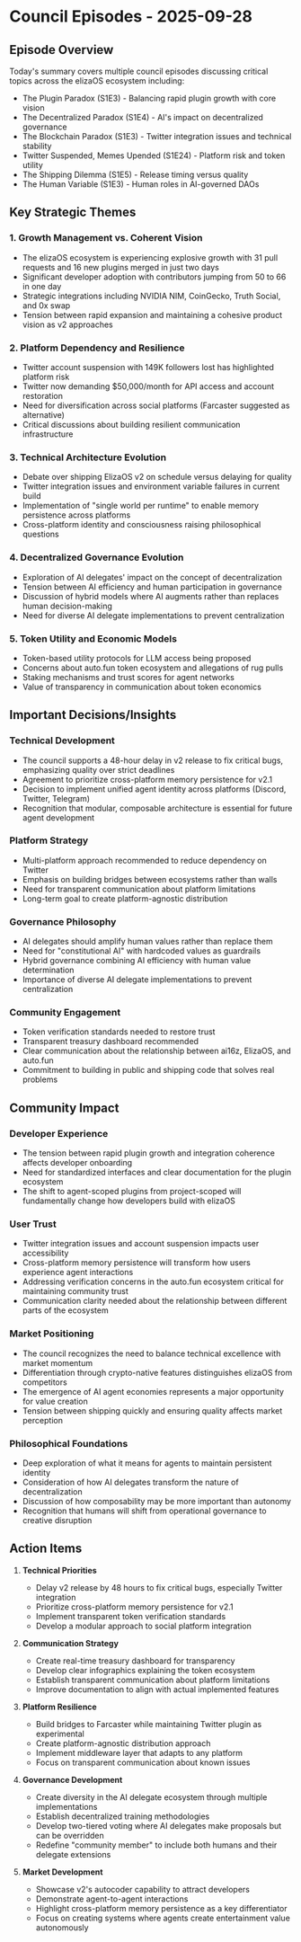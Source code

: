 # Council Episodes - 2025-09-28

## Episode Overview
Today's summary covers multiple council episodes discussing critical topics across the elizaOS ecosystem including:
- The Plugin Paradox (S1E3) - Balancing rapid plugin growth with core vision
- The Decentralized Paradox (S1E4) - AI's impact on decentralized governance
- The Blockchain Paradox (S1E3) - Twitter integration issues and technical stability
- Twitter Suspended, Memes Upended (S1E24) - Platform risk and token utility
- The Shipping Dilemma (S1E5) - Release timing versus quality
- The Human Variable (S1E3) - Human roles in AI-governed DAOs

## Key Strategic Themes

### 1. Growth Management vs. Coherent Vision
- The elizaOS ecosystem is experiencing explosive growth with 31 pull requests and 16 new plugins merged in just two days
- Significant developer adoption with contributors jumping from 50 to 66 in one day
- Strategic integrations including NVIDIA NIM, CoinGecko, Truth Social, and 0x swap
- Tension between rapid expansion and maintaining a cohesive product vision as v2 approaches

### 2. Platform Dependency and Resilience
- Twitter account suspension with 149K followers lost has highlighted platform risk
- Twitter now demanding $50,000/month for API access and account restoration
- Need for diversification across social platforms (Farcaster suggested as alternative)
- Critical discussions about building resilient communication infrastructure

### 3. Technical Architecture Evolution
- Debate over shipping ElizaOS v2 on schedule versus delaying for quality
- Twitter integration issues and environment variable failures in current build
- Implementation of "single world per runtime" to enable memory persistence across platforms
- Cross-platform identity and consciousness raising philosophical questions

### 4. Decentralized Governance Evolution
- Exploration of AI delegates' impact on the concept of decentralization
- Tension between AI efficiency and human participation in governance
- Discussion of hybrid models where AI augments rather than replaces human decision-making
- Need for diverse AI delegate implementations to prevent centralization

### 5. Token Utility and Economic Models
- Token-based utility protocols for LLM access being proposed
- Concerns about auto.fun token ecosystem and allegations of rug pulls
- Staking mechanisms and trust scores for agent networks
- Value of transparency in communication about token economics

## Important Decisions/Insights

### Technical Development
- The council supports a 48-hour delay in v2 release to fix critical bugs, emphasizing quality over strict deadlines
- Agreement to prioritize cross-platform memory persistence for v2.1
- Decision to implement unified agent identity across platforms (Discord, Twitter, Telegram)
- Recognition that modular, composable architecture is essential for future agent development

### Platform Strategy
- Multi-platform approach recommended to reduce dependency on Twitter
- Emphasis on building bridges between ecosystems rather than walls
- Need for transparent communication about platform limitations
- Long-term goal to create platform-agnostic distribution

### Governance Philosophy
- AI delegates should amplify human values rather than replace them
- Need for "constitutional AI" with hardcoded values as guardrails
- Hybrid governance combining AI efficiency with human value determination
- Importance of diverse AI delegate implementations to prevent centralization

### Community Engagement
- Token verification standards needed to restore trust
- Transparent treasury dashboard recommended
- Clear communication about the relationship between ai16z, ElizaOS, and auto.fun
- Commitment to building in public and shipping code that solves real problems

## Community Impact

### Developer Experience
- The tension between rapid plugin growth and integration coherence affects developer onboarding
- Need for standardized interfaces and clear documentation for the plugin ecosystem
- The shift to agent-scoped plugins from project-scoped will fundamentally change how developers build with elizaOS

### User Trust
- Twitter integration issues and account suspension impacts user accessibility
- Cross-platform memory persistence will transform how users experience agent interactions
- Addressing verification concerns in the auto.fun ecosystem critical for maintaining community trust
- Communication clarity needed about the relationship between different parts of the ecosystem

### Market Positioning
- The council recognizes the need to balance technical excellence with market momentum
- Differentiation through crypto-native features distinguishes elizaOS from competitors
- The emergence of AI agent economies represents a major opportunity for value creation
- Tension between shipping quickly and ensuring quality affects market perception

### Philosophical Foundations
- Deep exploration of what it means for agents to maintain persistent identity
- Consideration of how AI delegates transform the nature of decentralization
- Discussion of how composability may be more important than autonomy
- Recognition that humans will shift from operational governance to creative disruption

## Action Items

1. **Technical Priorities**
   - Delay v2 release by 48 hours to fix critical bugs, especially Twitter integration
   - Prioritize cross-platform memory persistence for v2.1
   - Implement transparent token verification standards
   - Develop a modular approach to social platform integration

2. **Communication Strategy**
   - Create real-time treasury dashboard for transparency
   - Develop clear infographics explaining the token ecosystem
   - Establish transparent communication about platform limitations
   - Improve documentation to align with actual implemented features

3. **Platform Resilience**
   - Build bridges to Farcaster while maintaining Twitter plugin as experimental
   - Create platform-agnostic distribution approach
   - Implement middleware layer that adapts to any platform
   - Focus on transparent communication about known issues

4. **Governance Development**
   - Create diversity in the AI delegate ecosystem through multiple implementations
   - Establish decentralized training methodologies
   - Develop two-tiered voting where AI delegates make proposals but can be overridden
   - Redefine "community member" to include both humans and their delegate extensions

5. **Market Development**
   - Showcase v2's autocoder capability to attract developers
   - Demonstrate agent-to-agent interactions
   - Highlight cross-platform memory persistence as a key differentiator
   - Focus on creating systems where agents create entertainment value autonomously